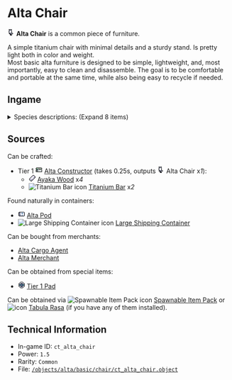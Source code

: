 # Alta Chair

<img src="https://raw.githubusercontent.com/Ceterai/Enternia/main/objects/alta/basic/chair/icon.png" alt="Alta Chair icon" loading="lazy" width="auto" height="16px"/> **Alta Chair** is a common piece of furniture.

A simple titanium chair with minimal details and a sturdy stand. Is pretty light both in color and weight.  
Most basic alta furniture is designed to be simple, lightweight, and, most importantly, easy to clean and disassemble. The goal is to be comfortable and portable at the same time, while also being easy to recycle if needed.

## Ingame

<details markdown="1"><summary>Species descriptions: (Expand 8 items)</summary>

- Alta: Not the most comfortable, but quite spacey and sturdy.
- Apex: A pretty comfortable chair. I'm happy with it.
- Avian: A highly decent place to sit.
- Floran: Floran sssit on chair and think about hunting.
- Glitch: Relaxed. This chair is exceptionally comfortable for the Glitch.
- Human: A pretty soft chair. Reminds me of being at home.
- Hylotl: Almost the luxury Hylotl are used to. There's satisfaction to be gained here.
- Novakid: This kinda chair makes me wanna put my feet up!

</details>

## Sources

Can be crafted:

- Tier 1 ![ ](https://raw.githubusercontent.com/Ceterai/Enternia/main/objects/alta/crafting/constructor/icon1.png) [Alta Constructor](https://ceterai.github.io/MyEnternia/Wiki/AltaConstructor) (takes 0.25s, outputs <img src="https://raw.githubusercontent.com/Ceterai/Enternia/main/objects/alta/basic/chair/icon.png" alt="Alta Chair icon" loading="lazy" width="auto" height="16px"/> Alta Chair x*1*):
  - <img src="https://raw.githubusercontent.com/Ceterai/Enternia/main/items/generic/crafting/ct_ayaka_wood.png" alt="Ayaka Wood icon" loading="lazy" width="auto" height="16px"/> [Ayaka Wood](https://ceterai.github.io/MyEnternia/Wiki/AyakaWood) x*4*
  - <img src="https://starbounder.org/mediawiki/images/9/94/Titanium_Bar.png" alt="Titanium Bar icon" loading="lazy" width="14px" height="13px"/> [Titanium Bar](https://starbounder.org/Titanium_Bar) x*2*

Found naturally in containers:

- <img src="https://raw.githubusercontent.com/Ceterai/Enternia/main/objects/alta/city/pod/icon.png" alt="Alta Pod icon" loading="lazy" width="auto" height="16px"/> [Alta Pod](https://ceterai.github.io/MyEnternia/Wiki/AltaPod)
- <img src="https://starbounder.org/mediawiki/images/e/e4/Large_Shipping_Container.png" alt="Large Shipping Container icon" loading="lazy" width="30px" height="12px"/> [Large Shipping Container](https://starbounder.org/Large_Shipping_Container)

Can be bought from merchants:

- [Alta Cargo Agent](https://ceterai.github.io/MyEnternia/Wiki/AltaCargoAgent)
- [Alta Merchant](https://ceterai.github.io/MyEnternia/Wiki/AltaMerchant)

Can be obtained from special items:

- <img src="https://raw.githubusercontent.com/Ceterai/Enternia/main/items/active/alta/loot/tier1.png" alt="Tier 1 Pad icon" loading="lazy" width="auto" height="16px"/> [Tier 1 Pad](https://ceterai.github.io/MyEnternia/Wiki/Tier1Pad)

Can be obtained via <img src="https://raw.githubusercontent.com/Silverfeelin/Starbound-SpawnableItemPack/master/interface/sip/iconSmall.png" alt="Spawnable Item Pack icon" width="18" height="14"/> [Spawnable Item Pack](https://steamcommunity.com/sharedfiles/filedetails/?id=733665104) or <img src="https://steamuserimages-a.akamaihd.net/ugc/263843960696222713/3EC9A7C005541F7D577EBCB8C5736B4EFC9973D6/" alt="icon" width="8" height="12"/> [Tabula Rasa](https://community.playstarbound.com/resources/the-tabula-rasa.3222/) (if you have any of them installed).

## Technical Information

- In-game ID: `ct_alta_chair`
- Power: `1.5`
- Rarity: `Common`
- File: [`/objects/alta/basic/chair/ct_alta_chair.object`](https://github.com/Ceterai/Enternia/blob/main/objects/alta/basic/chair/ct_alta_chair.object)
